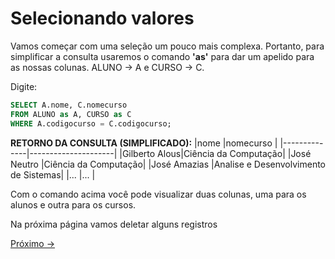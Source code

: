 # Selecionando valores

Vamos começar com uma seleção um pouco mais complexa. Portanto, para simplificar a consulta usaremos o comando **'as'** para dar um apelido para as nossas colunas. ALUNO -> A e CURSO -> C.

Digite:

```SQL
SELECT A.nome, C.nomecurso
FROM ALUNO as A, CURSO as C
WHERE A.codigocurso = C.codigocurso;
```

**RETORNO DA CONSULTA (SIMPLIFICADO):**
|nome          |nomecurso            |
|--------------|---------------------|
|Gilberto Alous|Ciência da Computação|
|José Neutro   |Ciência da Computação|
|José Amazias  |Analise e Desenvolvimento de Sistemas|
|...           |...                  |


Com o comando acima você pode visualizar duas colunas, uma para os alunos e outra para os cursos.

Na próxima página vamos deletar alguns registros

<a href="./04-AlterandoValores.md">Próximo -></a>